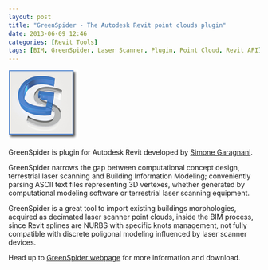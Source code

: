 ```yaml
---
layout: post
title: "GreenSpider - The Autodesk Revit point clouds plugin"
date: 2013-06-09 12:46
categories: [Revit Tools]
tags: [BIM, GreenSpider, Laser Scanner, Plugin, Point Cloud, Revit API]
---
```

![gsp21](/assets/2013/06/gsp21.png)

GreenSpider is plugin for Autodesk Revit developed by [Simone Garagnani](http://www.tcproject.net/).

GreenSpider narrows the gap between computational concept design, terrestrial laser scanning and Building Information Modeling; conveniently parsing ASCII text files representing 3D vertexes, whether generated by computational modeling software or terrestrial laser scanning equipment.

GreenSpider is a great tool to import existing buildings morphologies, acquired as decimated laser scanner point clouds, inside the BIM process, since Revit splines are NURBS with specific knots management, not fully compatible with discrete poligonal modeling influenced by laser scanner devices.

Head up to [GreenSpider webpage](http://www.tcproject.net/pivotx/?p=greenspider) for more information and download.
